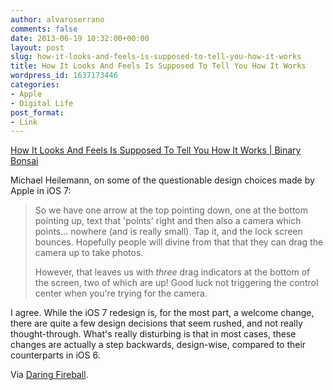 ```yaml
---
author: alvaroserrano
comments: false
date: 2013-06-19 10:32:00+00:00
layout: post
slug: how-it-looks-and-feels-is-supposed-to-tell-you-how-it-works
title: How It Looks And Feels Is Supposed To Tell You How It Works
wordpress_id: 1637173446
categories:
- Apple
- Digital Life
post_format:
- Link
---
```


[How It Looks And Feels Is Supposed To Tell You How It Works | Binary Bonsai](http://binarybonsai.com/blog/ios7)

Michael Heilemann, on some of the questionable design choices made by Apple in iOS 7:



<blockquote>So we have one arrow at the top pointing down, one at the bottom pointing up, text that 'points' right and then also a camera which points... nowhere (and is really small). Tap it, and the lock screen bounces. Hopefully people will divine from that that they can drag the camera up to take photos.

However, that leaves us with _three_ drag indicators at the bottom of the screen, two of which are up! Good luck not triggering the control center when you're trying for the camera.</blockquote>



I agree. While the iOS 7 redesign is, for the most part, a welcome change, there are quite a few design decisions that seem rushed, and not really thought-through. What's really disturbing is that in most cases, these changes are actually a step backwards, design-wise, compared to their counterparts in iOS 6.

Via [Daring Fireball](http://daringfireball.net/linked/2013/06/18/heilemann-ios-7).
